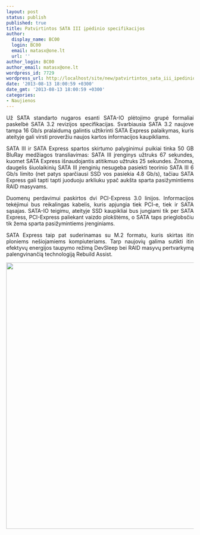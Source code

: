 ```yaml
---
layout: post
status: publish
published: true
title: Patvirtintos SATA III įpėdinio specifikacijos
author:
  display_name: BC00
  login: BC00
  email: matasx@one.lt
  url: ''
author_login: BC00
author_email: matasx@one.lt
wordpress_id: 7729
wordpress_url: http://localhost/site/new/patvirtintos_sata_iii_ipedinio_specifikacijos/
date: '2013-08-13 18:00:59 +0300'
date_gmt: '2013-08-13 18:00:59 +0300'
categories:
- Naujienos
---
```

<p style="text-align: justify;">
	Už SATA standarto nugaros esanti SATA-IO plėtojimo grupė formaliai paskelbė SATA 3.2 revizijos specifikacijas. Svarbiausia SATA 3.2 naujove tampa 16 Gb/s pralaidumą galintis užtikrinti SATA Express palaikymas, kuris ateityje gali virsti proveržiu naujos kartos informacijos kaupikliams.</p>
<p style="text-align: justify;">
	SATA III ir SATA Express spartos skirtumo palyginimui puikiai tinka 50 GB BluRay medžiagos transliavimas: SATA III įrenginys užtruks 67 sekundes, kuomet SATA Express i&scaron;naudojantis atitikmuo užtruks 25 sekundes. Žinoma, daugelis &scaron;iuolaikinių SATA III įrenginių nesugeba pasiekti teorinio SATA III 6 Gb/s limito (net patys sparčiausi SSD vos pasiekia 4.8 Gb/s), tačiau SATA Express gali tapti tapti juoduoju arkliuku ypač auk&scaron;ta sparta pasižymintiems RAID masyvams.</p>
<p style="text-align: justify;">
	Duomenų perdavimui paskirtos dvi PCI-Express 3.0 linijos. Informacijos tekėjimui bus reikalingas kabelis, kuris apjungia tiek PCI-e, tiek ir SATA sąsajas. SATA-IO teigimu, ateityje SSD kaupikliai bus jungiami tik per SATA Express, PCI-Express paliekant vaizdo plok&scaron;tėms, o SATA taps prieglobsčiu tik žema sparta pasižymintiems įrenginiams.</p>
<p style="text-align: justify;">
	SATA Express taip pat suderinamas su M.2 formatu, kuris skirtas itin ploniems ne&scaron;iojamiems kompiuteriams. Tarp naujovių galima sutikti itin efektyvų energijos taupymo režimą DevSleep bei RAID masyvų pertvarkymą palengvinančią technologiją Rebuild Assist.</p>
<p style="text-align: justify;">
	<img alt="" src="http://technews.lt/userfiles/sata32.png" style="width: 520px; height: 713px;" /></p>
